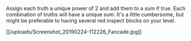 Assign each truth a unique power of 2 and add them to a sum if true. 
Each combination of truths will have a unique sum.
 It's a little cumbersome, but might be preferable to having several red inspect blocks on your level.

[[/uploads/Screenshot_20190224-112226_Fancade.jpg]]